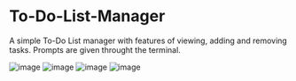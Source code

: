 # To-Do-List-Manager
A simple To-Do List manager with features of viewing, adding and removing tasks. Prompts are given throught the terminal.

![image](https://github.com/user-attachments/assets/64157769-f93f-4d37-a6b6-cc7767a0abae)
![image](https://github.com/user-attachments/assets/096258f1-fa62-439f-91e3-bdcf755b8973)
![image](https://github.com/user-attachments/assets/1d647a10-514b-4401-be3c-8b7a3c8a3544)
![image](https://github.com/user-attachments/assets/ea9b7a63-0255-44e7-afb5-1f27eb1eb0d8)
